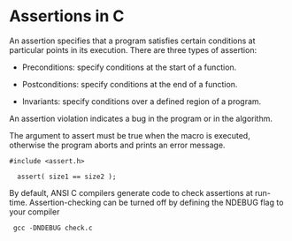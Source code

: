 # Assertions in C

An assertion specifies that a program satisfies certain conditions at
particular points in its execution. There are three types of
assertion:

- Preconditions: specify conditions at the start of a function.

- Postconditions: specify conditions at the end of a function.

- Invariants: specify conditions over a defined region of a program.

An assertion violation indicates a bug in the program or in the algorithm.


The argument to assert must be true when the macro is executed,
otherwise the program aborts and prints an error message.

```
#include <assert.h>

  assert( size1 == size2 );
```

By default, ANSI C compilers generate code to check assertions at
run-time. Assertion-checking can be turned off by defining the NDEBUG
flag to your compiler

```
 gcc -DNDEBUG check.c
```
